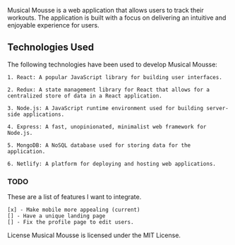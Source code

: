 Musical Mousse is a web application that allows users to track their workouts. The application is built with a focus on delivering an intuitive and enjoyable experience for users.

## Technologies Used

The following technologies have been used to develop Musical Mousse:

    1. React: A popular JavaScript library for building user interfaces.

    2. Redux: A state management library for React that allows for a centralized store of data in a React application.

    3. Node.js: A JavaScript runtime environment used for building server-side applications.

    4. Express: A fast, unopinionated, minimalist web framework for Node.js.

    5. MongoDB: A NoSQL database used for storing data for the application.

    6. Netlify: A platform for deploying and hosting web applications.

### TODO

These are a list of features I want to integrate.

    [x] - Make mobile more appealing (current)
    [] - Have a unique landing page
    [] - Fix the profile page to edit users.

License
Musical Mousse is licensed under the MIT License.
